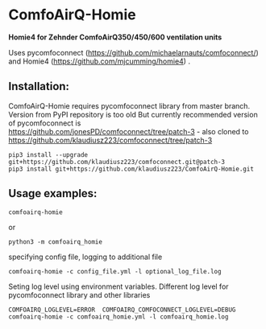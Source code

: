 # ComfoAirQ-Homie
**Homie4 for Zehnder ComfoAirQ350/450/600 ventilation units**

Uses pycomfoconnect (https://github.com/michaelarnauts/comfoconnect/) and Homie4 (https://github.com/mjcumming/homie4) .<br/>

## Installation:

ComfoAirQ-Homie requires pycomfoconnect library from master branch. Version from PyPI repository is too old
But currently recommended version of pycomfoconnect is https://github.com/jonesPD/comfoconnect/tree/patch-3 - also cloned to https://github.com/klaudiusz223/comfoconnect/tree/patch-3

```
pip3 install --upgrade git+https://github.com/klaudiusz223/comfoconnect.git@patch-3
pip3 install git+https://github.com/klaudiusz223/ComfoAirQ-Homie.git
```

## Usage examples:


```
comfoairq-homie
```
or
```
python3 -m comfoairq_homie
```

specifying config file, logging to additional file 

```
comfoairq-homie -c config_file.yml -l optional_log_file.log
```


Seting log level using environment variables. Different log level for pycomfoconnect library and other libraries 
```
COMFOAIRQ_LOGLEVEL=ERROR  COMFOAIRQ_COMFOCONNECT_LOGLEVEL=DEBUG comfoairq-homie -c comfoairq_homie.yml -l comfoairq_homie.log
```
